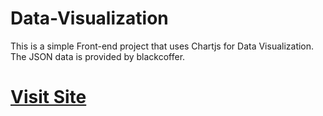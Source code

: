 # Data-Visualization
This is a simple Front-end project that uses Chartjs for Data Visualization.
The JSON data is provided by blackcoffer.
# **[Visit Site](http:/data-visualization.bitballoon.com)**
